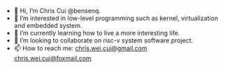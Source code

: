 - 👋 Hi, I’m Chris Cui @bensenq.
- 👀 I’m interested in low-level programming such as kernel, virtualization and embedded system.
- 🌱 I’m currently learning how to live a more interesting life.
- 💞️ I’m looking to collaborate on risc-v system software project.
- 📫 How to reach me: chris.wei.cui@gmail.com chris.wei.cui@foxmail.com

<!---
bensenq/bensenq is a ✨ special ✨ repository because its `README.md` (this file) appears on your GitHub profile.
You can click the Preview link to take a look at your changes.
--->

